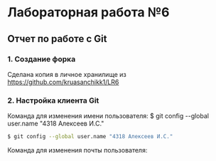 # Лабораторная работа №6

## Отчет по работе с Git

### 1. Создание форка
Сделана копия в личное хранилище из https://github.com/kruasanchikk1/LR6

### 2. Настройка клиента Git
Команда для изменения имени пользователя:
$ git config --global user.name "4318 Алексеев И.С."
```bash
$ git config --global user.name "4318 Алексеев И.С."
```
Команда для изменения почты пользователя:
